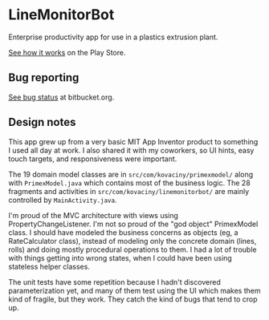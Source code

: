 # LineMonitorBot
Enterprise productivity app for use in a plastics extrusion plant. 

[See how it works](https://play.google.com/store/apps/details?id=com.kovaciny.linemonitorbot) on the Play Store.

## Bug reporting
[See bug status]( https://bitbucket.org/Noumenon72/linemonitorbot/issues?status=new&status=open&sort=-priority) at bitbucket.org.

## Design notes
This app grew up from a very basic MIT App Inventor product to something I used all day at work. I also shared it with my coworkers, so UI hints, easy touch targets, and responsiveness were important.

The 19 domain model classes are in `src/com/kovaciny/primexmodel/` along with `PrimexModel.java` which contains most of the business logic. The 28 fragments and activities in `src/com/kovaciny/linemonitorbot/` are mainly controlled by `MainActivity.java`.

I'm proud of the MVC architecture with views using PropertyChangeListener. I'm not so proud of the "god object" PrimexModel class. I should have modeled the business concerns as objects (eg, a RateCalculator class), instead of modeling only the concrete domain (lines, rolls) and doing mostly procedural operations to them. I had a lot of trouble with things getting into wrong states, when I could have been using stateless helper classes.

The unit tests have some repetition because I hadn't discovered parameterization yet, and many of them test using the UI which makes them kind of fragile, but they work. They catch the kind of bugs that tend to crop up.
